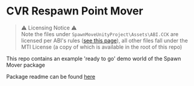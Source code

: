 # CVR Respawn Point Mover  

> ⚠️ Licensing Notice ⚠️  
> Note the files under `SpawnMoveUnityProject\Assets\ABI.CCK` are licensed per ABI's rules ([see this page](https://dev.abinteractive.net/official/legal/tos/)), all other files fall under the MTI License (a copy of which is available in the root of this repo)  


This repo contains an example 'ready to go' demo world of the Spawn Mover package

Package readme can be found [here](https://github.com/NovaVoidHowl/CVRSpawnMover/blob/main/SpawnMoveUnityProject/Assets/NovaVoidHowl/Spawn_Mover/README.md)  
